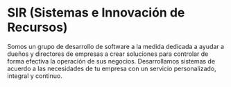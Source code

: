 # SIR (Sistemas e Innovación de Recursos) 

Somos un grupo de desarrollo de software a la medida dedicada a ayudar a dueños y directores de empresas a crear soluciones para controlar de forma efectiva la operación de sus negocios. Desarrollamos sistemas de acuerdo a las necesidades de tu empresa con un servicio personalizado, integral y continuo.
